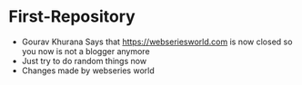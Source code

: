 # First-Repository

- Gourav Khurana Says that https://webseriesworld.com is now closed so you now is not a blogger anymore  
- Just try to do random things now 
- Changes made by webseries world
